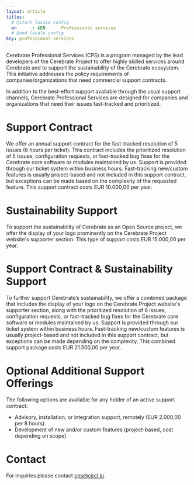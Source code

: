 ```yaml
---
layout: article
titles:
  # @start locale config
  en      : &EN      Professional services 
  # @end locale config
key: professional-services 
---
```


Cerebrate Professional Services (CPS) is a program managed by the lead developers of the Cerebrate Project to offer highly skilled services around Cerebrate and to support the sustainability of the Cerebrate ecosystem. This initiative addresses the policy requirements of companies/organizations that need commercial support contracts.

In addition to the best-effort support available through the usual support channels, Cerebrate Professional Services are designed for companies and organizations that need their issues fast-tracked and prioritized.

# Support Contract

We offer an annual support contract for the fast-tracked resolution of 5 issues (6 hours per ticket). This contract includes the prioritized resolution of 5 issues, configuration requests, or fast-tracked bug fixes for the Cerebrate core software or modules maintained by us. Support is provided through our ticket system within business hours. Fast-tracking new/custom features is usually project-based and not included in this support contract, but exceptions can be made based on the complexity of the requested feature. This support contract costs EUR 10.000,00 per year.

# Sustainability Support

To support the sustainability of Cerebrate as an Open Source project, we offer the display of your logo prominently on the Cerebrate Project website's supporter section. This type of support costs EUR 15.000,00 per year.

# Support Contract & Sustainability Support

To further support Cerebrate’s sustainability, we offer a combined package that includes the display of your logo on the Cerebrate Project website's supporter section, along with the prioritized resolution of 6 issues, configuration requests, or fast-tracked bug fixes for the Cerebrate core software or modules maintained by us. Support is provided through our ticket system within business hours. Fast-tracking new/custom features is usually project-based and not included in this support contract, but exceptions can be made depending on the complexity. This combined support package costs EUR 21.500,00 per year.

# Optional Additional Support Offerings

The following options are available for any holder of an active support contract:

- Advisory, installation, or integration support, remotely (EUR 2.000,00 per 8 hours).
- Development of new and/or custom features (project-based, cost depending on scope).

# Contact

For inquiries please contact cps@circl.lu.
